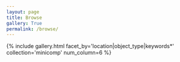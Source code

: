 ```yaml
---
layout: page
title: Browse
gallery: True
permalink: /browse/
---
```



{% include gallery.html facet_by='location|object_type|keywords*' collection='minicomp' num_column=6 %}


